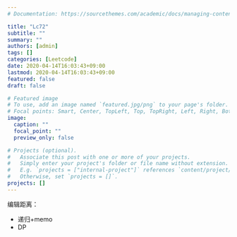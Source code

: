 ```yaml
---
# Documentation: https://sourcethemes.com/academic/docs/managing-content/

title: "Lc72"
subtitle: ""
summary: ""
authors: [admin]
tags: []
categories: [Leetcode]
date: 2020-04-14T16:03:43+09:00
lastmod: 2020-04-14T16:03:43+09:00
featured: false
draft: false

# Featured image
# To use, add an image named `featured.jpg/png` to your page's folder.
# Focal points: Smart, Center, TopLeft, Top, TopRight, Left, Right, BottomLeft, Bottom, BottomRight.
image:
  caption: ""
  focal_point: ""
  preview_only: false

# Projects (optional).
#   Associate this post with one or more of your projects.
#   Simply enter your project's folder or file name without extension.
#   E.g. `projects = ["internal-project"]` references `content/project/deep-learning/index.md`.
#   Otherwise, set `projects = []`.
projects: []
---
```


编辑距离：

- 递归+memo
- DP